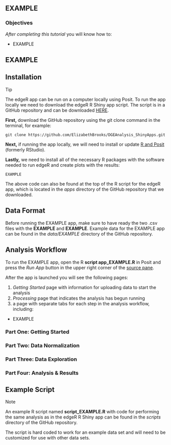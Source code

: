 ## EXAMPLE



### Objectives

<i>After completing this tutorial</i> you will know how to:
* EXAMPLE

## EXAMPLE



## Installation

> [!TIP]
> The edgeR app can be run on a computer locally using Posit. To run the app locally we need to download the edgeR R Shiny app script. The script is in a GitHub repository and can be downloaded [HERE](https://github.com/ElizabethBrooks/DGEAnalysis_ShinyApps/tree/main).

<b>First,</b> download the GitHub repository using the git clone command in the terminal, for example:

```
git clone https://github.com/ElizabethBrooks/DGEAnalysis_ShinyApps.git
```

<b>Next,</b> if running the app locally, we will need to install or update [R and Posit](https://posit.co/download/rstudio-desktop/) (formerly RStudio).

<b>Lastly,</b> we need to install all of the necessary R packages with the software needed to run edgeR and create plots with the results:

```
EXAMPLE
```

The above code can also be found at the top of the R script for the edgeR app, which is located in the <i>apps</i> directory of the GitHub repository that we downloaded.

## Data Format

Before running the EXAMPLE app, make sure to have ready the two .csv files with the <b>EXAMPLE</b> and <b>EXAMPLE</b>. Example data for the EXAMPLE app can be found in the <i>data/EXAMPLE</i> directory of the GitHub repository.



## Analysis Workflow

To run the EXAMPLE app, open the R <b>script app_EXAMPLE.R</b> in Posit and press the <i>Run App</i> button in the upper right corner of the [source pane](https://docs.posit.co/ide/user/ide/guide/ui/ui-panes.html).

After the app is launched you will see the following pages:
1. <i>Getting Started</i> page with information for uploading data to start the analysis
2. <i>Processing</i> page that indicates the analysis has begun running
3. a page with separate tabs for each step in the analysis workflow, including:
* EXAMPLE

### Part One: Getting Started



### Part Two: Data Normalization



### Part Three: Data Exploration



### Part Four: Analysis & Results



## Example Script

> [!NOTE]
> An example R script named <b>script_EXAMPLE.R</b> with code for performing the same analysis as in the edgeR R Shiny app can be found in the <i>scripts</i> directory of the GitHub repository. 

The script is hard coded to work for an example data set and will need to be customized for use with other data sets.
